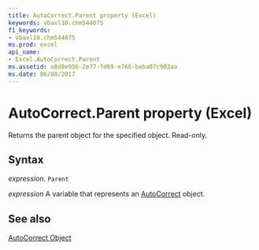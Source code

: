 ```yaml
---
title: AutoCorrect.Parent property (Excel)
keywords: vbaxl10.chm544075
f1_keywords:
- vbaxl10.chm544075
ms.prod: excel
api_name:
- Excel.AutoCorrect.Parent
ms.assetid: e8d8e956-2e77-fd69-e766-beba07c902aa
ms.date: 06/08/2017
---
```



# AutoCorrect.Parent property (Excel)

Returns the parent object for the specified object. Read-only.


## Syntax

_expression_. `Parent`

_expression_ A variable that represents an [AutoCorrect](Excel.AutoCorrect-graph-property.md) object.


## See also


[AutoCorrect Object](Excel.AutoCorrect(object).md)


